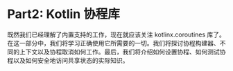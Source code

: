 # Part2: Kotlin 协程库

既然我们已经理解了内置支持的工作，现在就应该关注 kotlinx.coroutines 库了。在这一部分中，我们将学习正确使用它所需要的一切。我们将探讨协程构建器、不同的上下文以及协程取消如何工作。最后，我们将介绍如何设置协程、如何测试协程以及如何安全地访问共享状态的实际知识。
